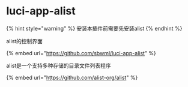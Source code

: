 # luci-app-alist

{% hint style="warning" %}
安装本插件前需要先安装alist
{% endhint %}

alist的控制界面

{% embed url="https://github.com/sbwml/luci-app-alist" %}

alist是一个支持多种存储的目录文件列表程序

{% embed url="https://github.com/alist-org/alist" %}
